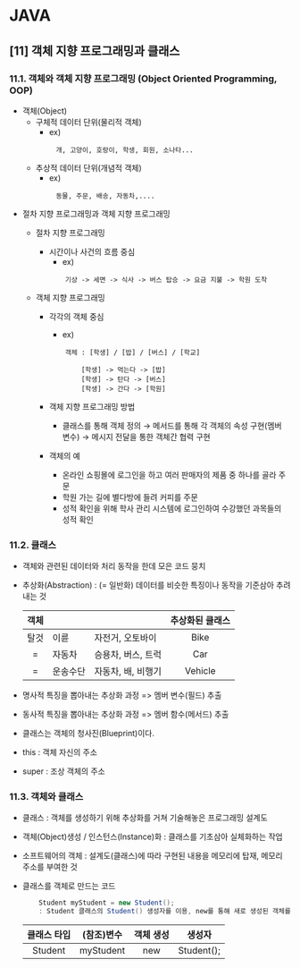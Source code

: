 JAVA
===
[11] 객체 지향 프로그래밍과 클래스
----
### 11.1. 객체와 객체 지향 프로그래밍 (Object Oriented Programming, OOP)
- 객체(Object)
    - 구체적 데이터 단위(물리적 객체)
        - ex)
        ```
             개, 고양이, 호랑이, 학생, 회원, 소나타...
        ```
    - 추상적 데이터 단위(개념적 객체)
        - ex)
        ```
             동물, 주문, 배송, 자동차,....
        ```
- 절차 지향 프로그래밍과 객체 지향 프로그래밍
    - 절차 지향 프로그래밍 
        - 시간이나 사건의 흐름 중심
            - ex)
            ```
                기상 -> 세면 -> 식사 -> 버스 탑승 -> 요금 지불 -> 학원 도착
            ```
                

    - 객체 지향 프로그래밍
        - 각각의 객체 중심
            - ex)
            ```
                객체 : [학생] / [밥] / [버스] / [학교]
                        
                    [학생] -> 먹는다 -> [밥]
                    [학생] -> 탄다 -> [버스]
                    [학생] -> 간다 -> [학원]
            ```           
        - 객체 지향 프로그래밍 방법
            - 클래스를 통해 객체 정의 &rightarrow; 메서드를 통해 각 객체의 속성 구현(멤버 변수) &rightarrow; 메시지 전달을 통한 객체간 협력 구현

        - 객체의 예
            - 온라인 쇼핑몰에 로그인을 하고 여러 판매자의 제품 중 하나를 골라 주문
            - 학원 가는 길에 별다방에 들려 커피를 주문
            - 성적 확인을 위해 학사 관리 시스템에 로그인하여 수강했던 과목들의 성적 확인

### 11.2. 클래스 
- 객체와 관련된 데이터와 처리 동작을 한데 모은 코드 뭉치
- 추상화(Abstraction) : (= 일반화) 데이터를 비슷한 특징이나 동작을 기준삼아 추려내는 것 

    |객체|||추상화된 클래스|
    |:---:|---|---|:---:|
    |탈것|이륜|자전거, 오토바이|Bike|
    |=|자동차|승용차, 버스, 트럭|Car|
    |=|운송수단|자동차, 배, 비행기|Vehicle|

- 명사적 특징을 뽑아내는 추상화 과정 => 멤버 변수(필드) 추출                         
- 동사적 특징을 뽑아내는 추상화 과정 => 멤버 함수(메서드) 추출

- 클래스는 객체의 청사진(Blueprint)이다. 

- this : 객체 자신의 주소 
- super : 조상 객체의 주소

### 11.3. 객체와 클래스 
- 클래스 : 객체를 생성하기 위해 추상화를 거쳐 기술해놓은 프로그래밍 설계도
- 객체(Object)생성 / 인스턴스(Instance)화 : 클래스를 기초삼아 실체화하는 작업
- 소프트웨어의 객체 : 설계도(클래스)에 따라 구현된 내용을 메모리에 탑재, 메모리 주소를 부여한 것
     
    
- 클래스를 객체로 만드는 코드
    
    ```java
        Student myStudent = new Student();
        : Student 클래스의 Student() 생성자를 이용, new를 통해 새로 생성된 객체를 메모리에 적재 후 변수 myStudent에 대입  
    ```
    |클래스 타입|(참조)변수|객체 생성|생성자|
    |:---:|:---:|:---:|:---:|
    |Student|myStudent|new|Student();|

    